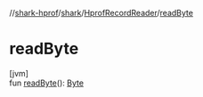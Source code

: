 //[shark-hprof](../../../index.md)/[shark](../index.md)/[HprofRecordReader](index.md)/[readByte](read-byte.md)

# readByte

[jvm]\
fun [readByte](read-byte.md)(): [Byte](https://kotlinlang.org/api/latest/jvm/stdlib/kotlin/-byte/index.html)
